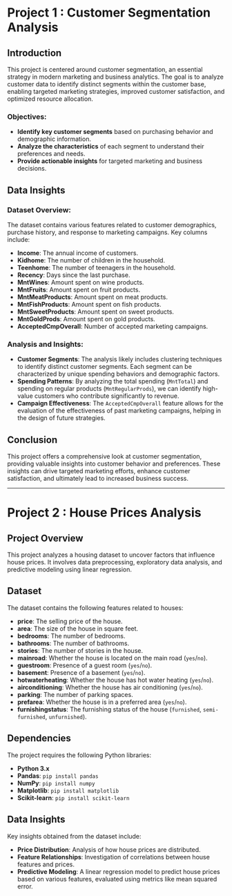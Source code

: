# Project 1 : Customer Segmentation Analysis

## Introduction

This project is centered around customer segmentation, an essential strategy in modern marketing and business analytics. The goal is to analyze customer data to identify distinct segments within the customer base, enabling targeted marketing strategies, improved customer satisfaction, and optimized resource allocation.

### Objectives:
- **Identify key customer segments** based on purchasing behavior and demographic information.
- **Analyze the characteristics** of each segment to understand their preferences and needs.
- **Provide actionable insights** for targeted marketing and business decisions.

## Data Insights

### Dataset Overview:
The dataset contains various features related to customer demographics, purchase history, and response to marketing campaigns. Key columns include:
- **Income**: The annual income of customers.
- **Kidhome**: The number of children in the household.
- **Teenhome**: The number of teenagers in the household.
- **Recency**: Days since the last purchase.
- **MntWines**: Amount spent on wine products.
- **MntFruits**: Amount spent on fruit products.
- **MntMeatProducts**: Amount spent on meat products.
- **MntFishProducts**: Amount spent on fish products.
- **MntSweetProducts**: Amount spent on sweet products.
- **MntGoldProds**: Amount spent on gold products.
- **AcceptedCmpOverall**: Number of accepted marketing campaigns.

### Analysis and Insights:
- **Customer Segments**: The analysis likely includes clustering techniques to identify distinct customer segments. Each segment can be characterized by unique spending behaviors and demographic factors.
- **Spending Patterns**: By analyzing the total spending (`MntTotal`) and spending on regular products (`MntRegularProds`), we can identify high-value customers who contribute significantly to revenue.
- **Campaign Effectiveness**: The `AcceptedCmpOverall` feature allows for the evaluation of the effectiveness of past marketing campaigns, helping in the design of future strategies.

## Conclusion

This project offers a comprehensive look at customer segmentation, providing valuable insights into customer behavior and preferences. These insights can drive targeted marketing efforts, enhance customer satisfaction, and ultimately lead to increased business success.

----------------------------------------------------------------------------------------------------------------------------------------------------------------


# Project 2 : House Prices Analysis

## Project Overview
This project analyzes a housing dataset to uncover factors that influence house prices. It involves data preprocessing, exploratory data analysis, and predictive modeling using linear regression.

## Dataset
The dataset contains the following features related to houses:

- **price**: The selling price of the house.
- **area**: The size of the house in square feet.
- **bedrooms**: The number of bedrooms.
- **bathrooms**: The number of bathrooms.
- **stories**: The number of stories in the house.
- **mainroad**: Whether the house is located on the main road (`yes`/`no`).
- **guestroom**: Presence of a guest room (`yes`/`no`).
- **basement**: Presence of a basement (`yes`/`no`).
- **hotwaterheating**: Whether the house has hot water heating (`yes`/`no`).
- **airconditioning**: Whether the house has air conditioning (`yes`/`no`).
- **parking**: The number of parking spaces.
- **prefarea**: Whether the house is in a preferred area (`yes`/`no`).
- **furnishingstatus**: The furnishing status of the house (`furnished`, `semi-furnished`, `unfurnished`).

## Dependencies
The project requires the following Python libraries:
- **Python 3.x**
- **Pandas**: `pip install pandas`
- **NumPy**: `pip install numpy`
- **Matplotlib**: `pip install matplotlib`
- **Scikit-learn**: `pip install scikit-learn`

## Data Insights
Key insights obtained from the dataset include:
- **Price Distribution**: Analysis of how house prices are distributed.
- **Feature Relationships**: Investigation of correlations between house features and prices.
- **Predictive Modeling**: A linear regression model to predict house prices based on various features, evaluated using metrics like mean squared error.
